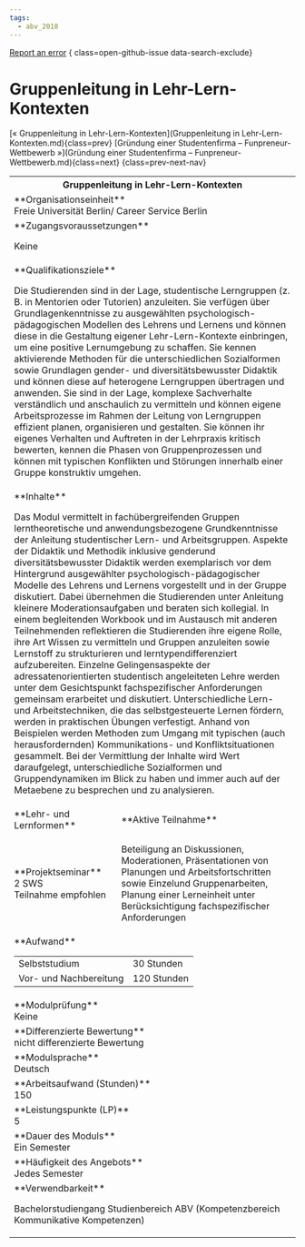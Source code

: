 ```yaml
---
tags:
  - abv_2018
---
```

[Report an error](https://github.com/SGSSGene/FUB-SUP/issues/new?title=Error%20in%20%22Gruppenleitung%20in%20Lehr-Lern-Kontexten%22&body=There%20seems%20to%20be%20an%20error%20in%20module%20%22Gruppenleitung%20in%20Lehr-Lern-Kontexten%22%2E%0A%0A%3CDescribe%20here%20a%20slightly%20more%20detailed%20description%20of%20what%20is%20wrong%3E&labels=bug)
{ class=open-github-issue data-search-exclude}

# Gruppenleitung in Lehr-Lern-Kontexten

[« Gruppenleitung in Lehr-Lern-Kontexten](Gruppenleitung in Lehr-Lern-Kontexten.md){class=prev}
[Gründung einer Studentenfirma – Funpreneur-Wettbewerb »](Gründung einer Studentenfirma – Funpreneur-Wettbewerb.md){class=next}
{class=prev-next-nav}

<table markdown id="moduledesc">
<tr markdown class="moduledesc_head"><th colspan="2">Gruppenleitung in Lehr-Lern-Kontexten </th></tr>
<tr markdown><td colspan="2">**Organisationseinheit**   <br>Freie Universität Berlin/ Career Service Berlin</td></tr>


<tr markdown><td colspan="2">**Zugangsvoraussetzungen** <br>

Keine


</td></tr>
<tr markdown><td colspan="2">**Qualifikationsziele**    <br>

Die Studierenden sind in der Lage, studentische Lerngruppen (z. B. in
Mentorien oder Tutorien) anzuleiten. Sie verfügen über Grundlagenkenntnisse
zu ausgewählten psychologisch-pädagogischen Modellen des Lehrens und Lernens
und können diese in die Gestaltung eigener Lehr-Lern-Kontexte einbringen, um
eine positive Lernumgebung zu schaffen. Sie kennen aktivierende Methoden für
die unterschiedlichen Sozialformen sowie Grundlagen gender- und
diversitätsbewusster Didaktik und können diese auf heterogene Lerngruppen
übertragen und anwenden. Sie sind in der Lage, komplexe Sachverhalte
verständlich und anschaulich zu vermitteln und können eigene Arbeitsprozesse
im Rahmen der Leitung von Lerngruppen effizient planen, organisieren und
gestalten. Sie können ihr eigenes Verhalten und Auftreten in der Lehrpraxis
kritisch bewerten, kennen die Phasen von Gruppenprozessen und können mit
typischen Konflikten und Störungen innerhalb einer Gruppe konstruktiv
umgehen.


</td></tr>
<tr markdown><td colspan="2">**Inhalte**                <br>

Das Modul vermittelt in fachübergreifenden Gruppen lerntheoretische und
anwendungsbezogene Grundkenntnisse der Anleitung studentischer Lern- und
Arbeitsgruppen. Aspekte der Didaktik und Methodik inklusive genderund
diversitätsbewusster Didaktik werden exemplarisch vor dem Hintergrund
ausgewählter psychologisch-pädagogischer Modelle des Lehrens und Lernens
vorgestellt und in der Gruppe diskutiert. Dabei übernehmen die Studierenden
unter Anleitung kleinere Moderationsaufgaben und beraten sich kollegial. In
einem begleitenden Workbook und im Austausch mit anderen Teilnehmenden
reflektieren die Studierenden ihre eigene Rolle, ihre Art Wissen zu
vermitteln und Gruppen anzuleiten sowie Lernstoff zu strukturieren und
lerntypendifferenziert aufzubereiten. Einzelne Gelingensaspekte der
adressatenorientierten studentisch angeleiteten Lehre werden unter dem
Gesichtspunkt fachspezifischer Anforderungen gemeinsam erarbeitet und
diskutiert. Unterschiedliche Lern- und Arbeitstechniken, die das
selbstgesteuerte Lernen fördern, werden in praktischen Übungen verfestigt.
Anhand von Beispielen werden Methoden zum Umgang mit typischen (auch
herausfordernden) Kommunikations- und Konfliktsituationen gesammelt. Bei der
Vermittlung der Inhalte wird Wert daraufgelegt, unterschiedliche
Sozialformen und Gruppendynamiken im Blick zu haben und immer auch auf der
Metaebene zu besprechen und zu analysieren.


</td></tr>

<tr markdown><td>**Lehr- und Lernformen**</td><td>**Aktive Teilnahme**</td></tr>
<tr markdown><td> **Projektseminar** <br>2 SWS <br> Teilnahme empfohlen</td><td>

Beteiligung an Diskussionen, Moderationen, Präsentationen von Planungen und Arbeitsfortschritten sowie Einzelund Gruppenarbeiten, Planung einer Lerneinheit unter Berücksichtigung fachspezifischer Anforderungen
</td></tr>
<tr markdown><td colspan="2">**Aufwand**                <br>
<table class="aufwand_table">
<tr><td>Selbststudium</td><td>30 Stunden</td></tr>
<tr><td>Vor- und Nachbereitung</td><td>120 Stunden</td></tr>
</table>

</td></tr>
<tr markdown><td colspan="2">**Modulprüfung**             <br>Keine


</td></tr>
<tr markdown><td colspan="2">**Differenzierte Bewertung** <br>nicht differenzierte Bewertung

</td></tr>
<tr markdown><td colspan="2">**Modulsprache**             <br>Deutsch</td></tr>
<tr markdown><td colspan="2">**Arbeitsaufwand (Stunden)** <br>150</td></tr>
<tr markdown><td colspan="2">**Leistungspunkte (LP)**     <br>5</td></tr>
<tr markdown><td colspan="2">**Dauer des Moduls**         <br>Ein Semester</td></tr>
<tr markdown><td colspan="2">**Häufigkeit des Angebots**  <br>Jedes Semester</td></tr>
<tr markdown><td colspan="2">**Verwendbarkeit**           <br>

Bachelorstudiengang Studienbereich ABV (Kompetenzbereich Kommunikative
Kompetenzen)


</td></tr>

</table>
